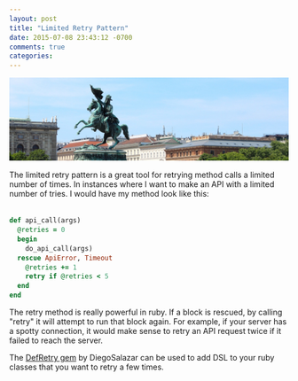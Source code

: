 ```yaml
---
layout: post
title: "Limited Retry Pattern"
date: 2015-07-08 23:43:12 -0700
comments: true
categories: 
---
```


<img src="/images/horse_statue.jpg" title="Limited Retry Pattern" class="banner-img" />

The limited retry pattern is a great tool for retrying method calls a limited number of times.  In instances where I want to make an API with a limited number of tries. I would have my method look like this:

```ruby limited_retry.rb

def api_call(args) 
  @retries = 0
  begin
    do_api_call(args)
  rescue ApiError, Timeout 
    @retries += 1
    retry if @retries < 5
  end
end

```

The retry method is really powerful in ruby.  If a block is rescued, by calling "retry" it will attempt to run that block again.  For example, if your server has a spotty connection, it would make sense to retry an API request twice if it failed to reach the server.

The [DefRetry gem](https://github.com/DiegoSalazar/DefRetry) by DiegoSalazar can be used to add DSL to your ruby classes that you want to retry a few times.